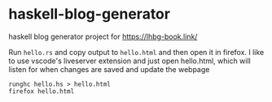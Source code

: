 # haskell-blog-generator
 haskell blog generator project for https://lhbg-book.link/

Run `hello.rs` and copy output to `hello.html` and then open it in firefox.
I like to use vscode's liveserver extension and just open hello.html, which will listen for when changes are saved and update the webpage

```
runghc hello.hs > hello.html
firefox hello.html
```